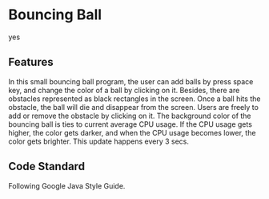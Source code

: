 # Bouncing Ball
 yes
## Features
In this small bouncing ball program, the user can add balls by press space key,
and change the color of a ball by clicking on it. Besides, there are obstacles 
represented as black rectangles in the screen. Once a ball hits the obstacle, 
the ball will die and disappear from the screen. Users are freely to add or remove
the obstacle by clicking on it. 
The background color of the bouncing ball is ties to current average CPU usage. If
the CPU usage gets higher, the color gets darker, and when the CPU usage becomes
lower, the color gets brighter. This update happens every 3 secs.

## Code Standard
Following Google Java Style Guide.